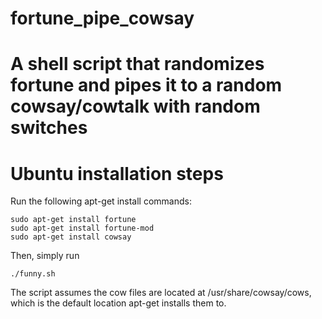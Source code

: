 # fortune_pipe_cowsay
# A shell script that randomizes fortune and pipes it to a random cowsay/cowtalk with random switches
# Ubuntu installation steps
Run the following apt-get install commands:
```
sudo apt-get install fortune
sudo apt-get install fortune-mod
sudo apt-get install cowsay
```

Then, simply run
```
./funny.sh
```

The script assumes the cow files are located at /usr/share/cowsay/cows, which is the default location apt-get installs them to.
